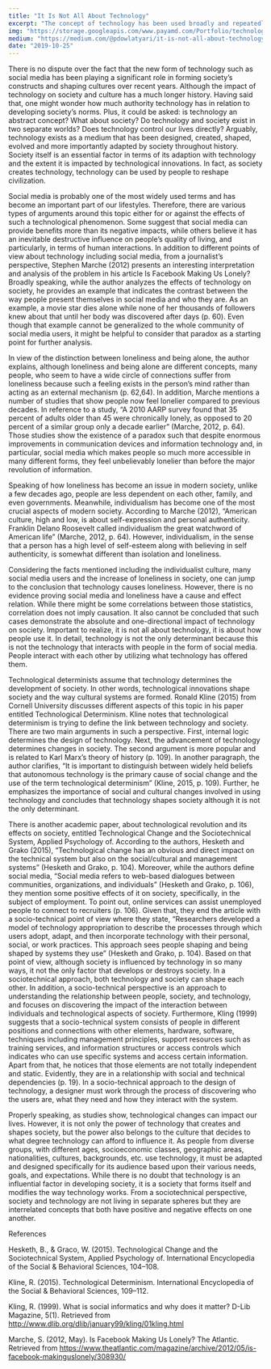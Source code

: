 ```yaml
---
title: "It Is Not All About Technology"
excerpt: "The concept of technology has been used broadly and repeatedly. Society, on the other hand, has its own meaning especially when is used in relation with effects of technology."
img: "https://storage.googleapis.com/www.payamd.com/Portfolio/technology.webp"
medium: "https://medium.com/@pdowlatyari/it-is-not-all-about-technology-3c24e8cfb8cb"
date: "2019-10-25"
---
```


There is no dispute over the fact that the new form of technology such as social media has been playing a significant role in forming society’s constructs and shaping cultures over recent years. Although the impact of technology on society and culture has a much longer history. Having said that, one might wonder how much authority technology has in relation to developing society’s norms. Plus, it could be asked: is technology an abstract concept? What about society? Do technology and society exist in two separate worlds? Does technology control our lives directly? Arguably, technology exists as a medium that has been designed, created, shaped, evolved and more importantly adapted by society throughout history. Society itself is an essential factor in terms of its adaption with technology and the extent it is impacted by technological innovations. In fact, as society creates technology, technology can be used by people to reshape civilization.

Social media is probably one of the most widely used terms and has become an important part of our lifestyles. Therefore, there are various types of arguments around this topic either for or against the effects of such a technological phenomenon. Some suggest that social media can provide benefits more than its negative impacts, while others believe it has an inevitable destructive influence on people’s quality of living, and particularly, in terms of human interactions. In addition to different points of view about technology including social media, from a journalist’s perspective, Stephen Marche (2012) presents an interesting interpretation and analysis of the problem in his article Is Facebook Making Us Lonely? Broadly speaking, while the author analyzes the effects of technology on society, he provides an example that indicates the contrast between the way people present themselves in social media and who they are. As an example, a movie star dies alone while none of her thousands of followers knew about that until her body was discovered after days (p. 60). Even though that example cannot be generalized to the whole community of social media users, it might be helpful to consider that paradox as a starting point for further analysis.

In view of the distinction between loneliness and being alone, the author explains, although loneliness and being alone are different concepts, many people, who seem to have a wide circle of connections suffer from loneliness because such a feeling exists in the person’s mind rather than acting as an external mechanism (p. 62,64). In addition, Marche mentions a number of studies that show people now feel lonelier compared to previous decades. In reference to a study, “A 2010 AARP survey found that 35 percent of adults older than 45 were chronically lonely, as opposed to 20 percent of a similar group only a decade earlier” (Marche, 2012, p. 64). Those studies show the existence of a paradox such that despite enormous improvements in communication devices and information technology and, in particular, social media which makes people so much more accessible in many different forms, they feel unbelievably lonelier than before the major revolution of information.

Speaking of how loneliness has become an issue in modern society, unlike a few decades ago, people are less dependent on each other, family, and even governments. Meanwhile, individualism has become one of the most crucial aspects of modern society. According to Marche (2012), “American culture, high and low, is about self-expression and personal authenticity. Franklin Delano Roosevelt called individualism the great watchword of American life” (Marche, 2012, p. 64). However, individualism, in the sense that a person has a high level of self-esteem along with believing in self authenticity, is somewhat different than isolation and loneliness.

Considering the facts mentioned including the individualist culture, many social media users and the increase of loneliness in society, one can jump to the conclusion that technology causes loneliness. However, there is no evidence proving social media and loneliness have a cause and effect relation. While there might be some correlations between those statistics, correlation does not imply causation. It also cannot be concluded that such cases demonstrate the absolute and one-directional impact of technology on society. Important to realize, it is not all about technology, it is about how people use it. In detail, technology is not the only determinant because this is not the technology that interacts with people in the form of social media. People interact with each other by utilizing what technology has offered them.

Technological determinists assume that technology determines the development of society. In other words, technological innovations shape society and the way cultural systems are formed. Ronald Kline (2015) from Cornell University discusses different aspects of this topic in his paper entitled Technological Determinism. Kline notes that technological determinism is trying to define the link between technology and society. There are two main arguments in such a perspective. First, internal logic determines the design of technology. Next, the advancement of technology determines changes in society. The second argument is more popular and is related to Karl Marx’s theory of history (p. 109). In another paragraph, the author clarifies, “It is important to distinguish between widely held beliefs that autonomous technology is the primary cause of social change and the use of the term technological determinism” (Kline, 2015, p. 109). Further, he emphasizes the importance of social and cultural changes involved in using technology and concludes that technology shapes society although it is not the only determinant.

There is another academic paper, about technological revolution and its effects on society, entitled Technological Change and the Sociotechnical System, Applied Psychology of. According to the authors, Hesketh and Grako (2015), “Technological change has an obvious and direct impact on the technical system but also on the social/cultural and management systems” (Hesketh and Grako, p. 104). Moreover, while the authors define social media, “Social media refers to web-based dialogues between communities, organizations, and individuals” (Hesketh and Grako, p. 106), they mention some positive effects of it on society, specifically, in the subject of employment. To point out, online services can assist unemployed people to connect to recruiters (p. 106). Given that, they end the article with a socio-technical point of view where they state, “Researchers developed a model of technology appropriation to describe the processes through which users adopt, adapt, and then incorporate technology with their personal, social, or work practices. This approach sees people shaping and being shaped by systems they use” (Hesketh and Grako, p. 104). Based on that point of view, although society is influenced by technology in so many ways, it not the only factor that develops or destroys society. In a sociotechnical approach, both technology and society can shape each other. In addition, a socio-technical perspective is an approach to understanding the relationship between people, society, and technology, and focuses on discovering the impact of the interaction between individuals and technological aspects of society. Furthermore, Kling (1999) suggests that a socio-technical system consists of people in different positions and connections with other elements, hardware, software, techniques including management principles, support resources such as training services, and information structures or access controls which indicates who can use specific systems and access certain information. Apart from that, he notices that those elements are not totally independent and static. Evidently, they are in a relationship with social and technical dependencies (p. 19). In a socio-technical approach to the design of technology, a designer must work through the process of discovering who the users are, what they need and how they interact with the system.

Properly speaking, as studies show, technological changes can impact our lives. However, it is not only the power of technology that creates and shapes society, but the power also belongs to the culture that decides to what degree technology can afford to influence it. As people from diverse groups, with different ages, socioeconomic classes, geographic areas, nationalities, cultures, backgrounds, etc. use technology, it must be adapted and designed specifically for its audience based upon their various needs, goals, and expectations. While there is no doubt that technology is an influential factor in developing society, it is a society that forms itself and modifies the way technology works. From a sociotechnical perspective, society and technology are not living in separate spheres but they are interrelated concepts that both have positive and negative effects on one another.

References

Hesketh, B., & Graco, W. (2015). Technological Change and the Sociotechnical System, Applied Psychology of. International Encyclopedia of the Social & Behavioral Sciences, 104–108.

Kline, R. (2015). Technological Determinism. International Encyclopedia of the Social & Behavioral Sciences, 109–112.

Kling, R. (1999). What is social informatics and why does it matter? D-Lib Magazine, 5(1). Retrieved from http://www.dlib.org/dlib/january99/kling/01kling.html

Marche, S. (2012, May). Is Facebook Making Us Lonely? The Atlantic. Retrieved from https://www.theatlantic.com/magazine/archive/2012/05/is-facebook-makinguslonely/308930/
